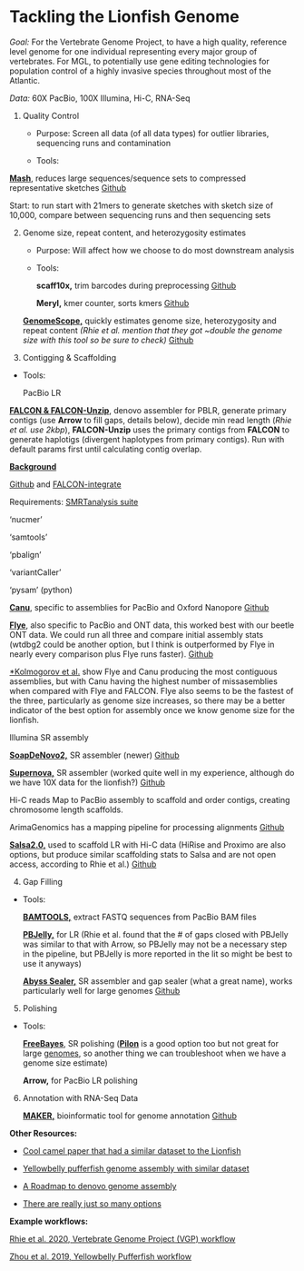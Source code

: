 # Tackling the Lionfish Genome

_Goal:_ For the Vertebrate Genome Project, to have a high quality, reference level genome for one individual representing every major group of vertebrates. For MGL, to potentially use gene editing technologies for population control of a highly invasive species throughout most of the Atlantic.

_Data:_ 60X PacBio, 100X Illumina, Hi-C, RNA-Seq

1. Quality Control

   - Purpose: Screen all data (of all data types) for outlier libraries, sequencing runs and contamination

   - Tools:

 [__Mash__](https://genomebiology.biomedcentral.com/articles/10.1186/s13059-016-0997-x), reduces large sequences/sequence sets to compressed representative sketches
[Github](https://github.com/marbl/mash)

 Start: to run start with 21mers to generate sketches with sketch size of 10,000, compare between sequencing runs and then sequencing sets

2. Genome size, repeat content, and heterozygosity estimates

   - Purpose: Will affect how we choose to do most downstream analysis

   - Tools:

	 __scaff10x,__ trim barcodes during preprocessing
[Github](https://github.com/wtsi-hpag/Scaff10X)

	 __Meryl,__ kmer counter, sorts kmers
[Github](https://github.com/marbl/meryl)

	__[GenomeScope,](https://www.ncbi.nlm.nih.gov/pmc/articles/PMC5870704/pdf/btx153.pdf)__ quickly estimates genome size, heterozygosity and repeat content *(Rhie et al. mention that they got ~double the genome size with this tool so be sure to check)*
[Github](https://github.com/tbenavi1/genomescope2.0)

3. Contigging & Scaffolding

  - Tools:

	PacBio LR

[__FALCON & FALCON-Unzip__](https://www.pacb.com/products-and-services/analytical-software/smrt-analysis/), denovo assembler for PBLR, generate primary contigs (use __Arrow__ to fill gaps, details below), decide min read length (*Rhie et al. use 2kbp*), __FALCON-Unzip__ uses the primary contigs from __FALCON__ to generate haplotigs (divergent haplotypes from primary contigs). Run with default params first until calculating contig overlap.

[__Background__](https://pb-falcon.readthedocs.io/en/latest/about.html)

[Github](https://github.com/PacificBiosciences/FALCON) and [FALCON-integrate](https://github.com/PacificBiosciences/FALCON-integrate)

Requirements: [SMRTanalysis suite](https://www.pacb.com/products-and-services/analytical-software/smrt-analysis/)

‘nucmer’

‘samtools’

‘pbalign’

‘variantCaller’

‘pysam’ (python)

[__Canu__](https://canu.readthedocs.io/en/latest/quick-start.html), specific to assemblies for PacBio and Oxford Nanopore
[Github](https://github.com/marbl/canu)

[__Flye__](https://www.nature.com/articles/s41587-019-0072-8), also specific to PacBio and ONT data, this worked best with our beetle ONT data. We could run all three and compare initial assembly stats (wtdbg2 could be another option, but I think is outperformed by Flye in nearly every comparison plus Flye runs faster).
	[Github](https://github.com/fenderglass/Flye)

[*Kolmogorov et al.](https://www.nature.com/articles/s41587-019-0072-8.pdf) show Flye and Canu producing the most contiguous assemblies, but with Canu having the highest number of missasemblies when compared with Flye and FALCON. Flye also seems to be the fastest of the three, particularly as genome size increases, so there may be a better indicator of the best option for assembly once we know genome size for the lionfish.

Illumina SR assembly

[__SoapDeNovo2,__](https://www.animalgenome.org/bioinfo/resources/manuals/SOAP.html) SR assembler (newer)
	 [Github](https://github.com/aquaskyline/SOAPdenovo2)

[__Supernova,__](https://support.10xgenomics.com/de-novo-assembly/software/overview/latest/performance) SR assembler (worked quite well in my experience, although do we have 10X data for the lionfish?)
[Github](https://github.com/10XGenomics/supernova)

Hi-C reads
Map to PacBio assembly to scaffold and order contigs, creating chromosome length scaffolds.

ArimaGenomics has a mapping pipeline for processing alignments
[Github](https://github.com/ArimaGenomics/mapping_pipeline)

[__Salsa2.0,__](https://journals.plos.org/ploscompbiol/article/file?id=10.1371/journal.pcbi.1007273&type=printable) used to scaffold LR with Hi-C data (HiRise and Proximo are also options, but produce similar scaffolding stats to Salsa and are not open access, according to Rhie et al.)
[Github](https://github.com/marbl/SALSA)

4. Gap Filling

 - Tools:

 	[__BAMTOOLS,__](https://bioinformatics.readthedocs.io/en/latest/bamtools/) extract FASTQ sequences from PacBio BAM files

	[__PBJelly,__](https://github.com/esrice/PBJelly) for LR (Rhie et al. found that the # of gaps closed with PBJelly was similar to that with Arrow, so PBJelly may not be a necessary step in the pipeline, but PBJelly is more reported in the lit so might be best to use it anyways)

	[__Abyss Sealer,__](https://bmcbioinformatics.biomedcentral.com/articles/10.1186/s12859-015-0663-4) SR assembler and gap sealer (what a great name), works particularly well for large genomes
[Github](https://github.com/bcgsc/abyss/tree/sealer-release)

5. Polishing

 - Tools:

	[__FreeBayes__](https://arxiv.org/pdf/1207.3907.pdf), SR polishing ([__Pilon__](https://github.com/broadinstitute/pilon) is a good option too but not great for large [genomes](http://michaelalonge.com/comparing-short-read-polishers.html), so another thing we can troubleshoot when we have a genome size estimate)

	__Arrow,__ for PacBio LR polishing

6. Annotation with RNA-Seq Data

	[__MAKER,__](https://genome.cshlp.org/content/18/1/188.full.pdf+html) bioinformatic tool for genome annotation
[Github](https://gist.github.com/darencard/bb1001ac1532dd4225b030cf0cd61ce2)

__Other Resources:__
-	[Cool camel paper that had a similar dataset to the Lionfish](https://www.ncbi.nlm.nih.gov/pmc/articles/PMC6618069/pdf/MEN-19-1015.pdf)


-	[Yellowbelly pufferfish genome assembly with similar dataset](https://www.nature.com/articles/s41597-019-0279-z.pdf)


-	[A Roadmap to denovo genome assembly](https://cehg.stanford.edu/sites/g/files/sbiybj9906/f/assembly_workshop_stanford_2017_v_1.pdf)


-	[There are really just so many options](https://warrenlr.github.io/papers/DeNovoAssemblyBTL.pdf)


__Example workflows:__

[Rhie et al. 2020, Vertebrate Genome Project (VGP) workflow](https://www.biorxiv.org/content/10.1101/2020.05.22.110833v1.full.pdf)



[Zhou et al. 2019, Yellowbelly Pufferfish workflow](https://www.nature.com/articles/s41597-019-0279-z.pdf)
